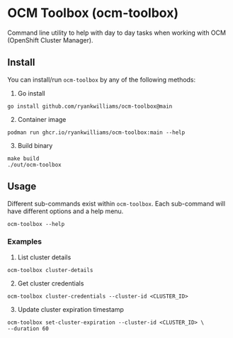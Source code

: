 # OCM Toolbox (ocm-toolbox)

Command line utility to help with day to day tasks when working with
OCM (OpenShift Cluster Manager).

## Install

You can install/run `ocm-toolbox` by any of the following methods:

1. Go install
  ```
  go install github.com/ryankwilliams/ocm-toolbox@main
  ```

2. Container image
  ```
  podman run ghcr.io/ryankwilliams/ocm-toolbox:main --help
  ```

3. Build binary
  ```
  make build
  ./out/ocm-toolbox
  ```

## Usage

Different sub-commands exist within `ocm-toolbox`. Each sub-command will
have different options and a help menu.

```shell
ocm-toolbox --help
```

### Examples

1. List cluster details

```shell
ocm-toolbox cluster-details
```

2. Get cluster credentials

```shell
ocm-toolbox cluster-credentials --cluster-id <CLUSTER_ID>
```

3. Update cluster expiration timestamp

```shell
ocm-toolbox set-cluster-expiration --cluster-id <CLUSTER_ID> \
--duration 60
```
